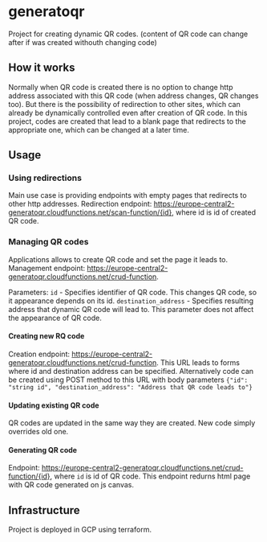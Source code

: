 # generatoqr

Project for creating dynamic QR codes. (content of QR code can change after if was created withouth changing code)

## How it works

Normally when QR code is created there is no option to change http address associated with this QR code (when address changes, QR changes too). But there is the possibility of redirection to other sites, which can already be dynamically controlled even after creation of QR code. In this project, codes are created that lead to a blank page that redirects to the appropriate one, which can be changed at a later time.

## Usage

### Using redirections

Main use case is providing endpoints with empty pages that redirects to other http addresses. Redirection endpoint: https://europe-central2-generatoqr.cloudfunctions.net/scan-function/{id}, where id is id of created QR code.

### Managing QR codes

Applications allows to create QR code and set the page it leads to. Management endpoint: https://europe-central2-generatoqr.cloudfunctions.net/crud-function. 

Parameters:
`id` - Specifies identifier of QR code. This changes QR code, so it appearance depends on its id.
`destination_address` - Specifies resulting address that dynamic QR code will lead to. This parameter does not affect the appearance of QR code.

#### Creating new RQ code

Creation endpoint: https://europe-central2-generatoqr.cloudfunctions.net/crud-function. This URL leads to forms where id and destination address can be specified. Alternatively code can be created using POST method to this URL with body parameters `{"id": "string id", "destination_address": "Address that QR code leads to"}`

#### Updating existing QR code

QR codes are updated in the same way they are created. New code simply overrides old one.

#### Generating QR code

Endpoint: https://europe-central2-generatoqr.cloudfunctions.net/crud-function/{id}, where `id` is id of QR code. This endpoint redurns html page  with QR code generated on js canvas.

## Infrastructure

Project is deployed in GCP using terraform.

